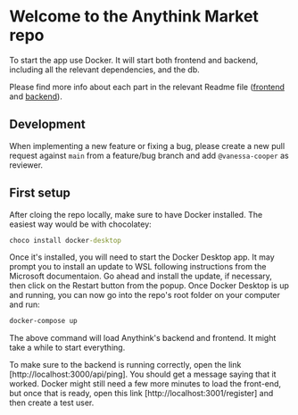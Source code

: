 # Welcome to the Anythink Market repo

To start the app use Docker. It will start both frontend and backend, including all the relevant dependencies, and the db.

Please find more info about each part in the relevant Readme file ([frontend](frontend/readme.md) and [backend](backend/README.md)).

## Development

When implementing a new feature or fixing a bug, please create a new pull request against `main` from a feature/bug branch and add `@vanessa-cooper` as reviewer.

## First setup

After cloing the repo locally, make sure to have Docker installed. The easiest way would be with chocolatey:

```bat
choco install docker-desktop
```

Once it's installed, you will need to start the Docker Desktop app. It may prompt you to install an update to WSL following instructions from the Microsoft documentaion. Go ahead and install the update, if necessary, then click on the Restart button from the popup. Once Docker Desktop is up and running, you can now go into the repo's root folder on your computer and run:

```bat
docker-compose up
```

The above command will load Anythink's backend and frontend. It might take a while to start everything.

To make sure to the backend is running correctly, open the link [http://localhost:3000/api/ping]. You should get a message saying that it worked. Docker might still need a few more minutes to load the front-end, but once that is ready, open this link [http://localhost:3001/register] and then create a test user.
